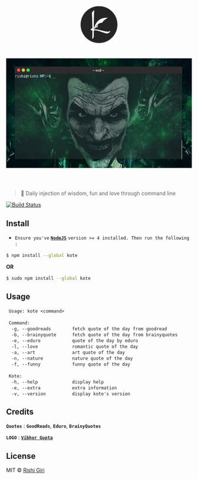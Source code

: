 <h1 align="center">
  <img width="100" src="https://raw.githubusercontent.com/CodeDotJS/kote/master/media/K_LOGO.jpg" alt="nist">
  <br>
  <br>
	<img width="560" src="https://raw.githubusercontent.com/CodeDotJS/kote/master/media/kote.gif" alt="nist">
	<br>
	<br>
</h1>

> :tada: Daily injection of wisdom, fun and love through command line

[![Build Status](https://travis-ci.org/CodeDotJS/kote.svg?branch=master)](https://travis-ci.org/CodeDotJS/kote)

## Install

- `Ensure you've` __[`NodeJS`](http://nodejs.org)__ `version >= 4 installed. Then run the following :`

```sh
$ npm install --global kote
```
__OR__
```sh
$ sudo npm install --global kote
```

## Usage

```
 Usage: kote <command>

 Command:
  -g, --goodreads        fetch quote of the day from goodread
  -b, --brainyquote      fetch quote of the day from brainyquotes
  -e, --eduro            quote of the day by eduro
  -l, --love             romantic quote of the day
  -a, --art              art quote of the day
  -n, --nature           nature quote of the day
  -f, --funny            funny quote of the day

 Kote:
  -h, --help             display help
  -e, --extra            extra information
  -v, --version          display kote's version
```

## Credits

__`Quotes`__ : __`GoodReads`__, __`Eduro`__, __`BrainyQuotes`__

__`LOGO`__   : __[`Vibhor Gupta`](https://github.com/vibhorvk28)__

## License

MIT &copy; [Rishi Giri](http://rishigiri.com)
